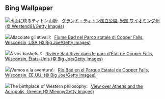 ## Bing Wallpaper
![](https://www.bing.com/th?id=OHR.SnakeRiverTeton_JA-JP1792583691_UHD.jpg&w=1000)水面に映るティトン山脈:&nbsp;&ensp;[グランド・ティトン国立公園, 米国 ワイオミング州 (© Westend61/Getty Images)](https://www.bing.com/th?id=OHR.SnakeRiverTeton_JA-JP1792583691_UHD.jpg)
<br><br/>
![](https://www.bing.com/th?id=OHR.BadRiver_IT-IT5930928466_UHD.jpg&w=1000)Allacciate gli stivali!:&nbsp;&ensp;[Fiume Bad nel Parco statale di Copper Falls, Wisconsin, USA (© Big Joe/Getty Images)](https://www.bing.com/th?id=OHR.BadRiver_IT-IT5930928466_UHD.jpg)
<br><br/>
![](https://www.bing.com/th?id=OHR.BadRiver_FR-FR0662194139_UHD.jpg&w=1000)Á vos baskets !:&nbsp;&ensp;[Rivière Bad River dans le parc d'État de Copper Falls, Wisconsin, États-Unis (© Big Joe/Getty Images)](https://www.bing.com/th?id=OHR.BadRiver_FR-FR0662194139_UHD.jpg)
<br><br/>
![](https://www.bing.com/th?id=OHR.BadRiver_ES-ES4057697814_UHD.jpg&w=1000)¡Vamos a la aventura!:&nbsp;&ensp;[Río Bad en el Parque Estatal de Copper Falls, Wisconsin, EE.UU. (© Big Joe/Getty Images)](https://www.bing.com/th?id=OHR.BadRiver_ES-ES4057697814_UHD.jpg)
<br><br/>
![](https://www.bing.com/th?id=OHR.AthensAcropolis_EN-GB2831546887_UHD.jpg&w=1000)The birthplace of Western philosophy:&nbsp;&ensp;[View over Athens and the Acropolis, Greece (© Mlenny/Getty Images)](https://www.bing.com/th?id=OHR.AthensAcropolis_EN-GB2831546887_UHD.jpg)
<br><br/>
